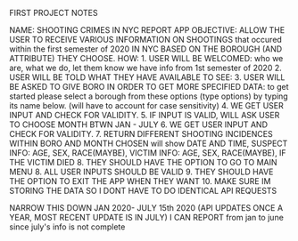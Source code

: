 FIRST PROJECT NOTES

NAME: SHOOTING CRIMES IN NYC REPORT APP
OBJECTIVE: ALLOW THE USER TO RECEIVE VARIOUS INFORMATION ON SHOOTINGS that occured within the first semester of 2020 IN NYC BASED ON THE BOROUGH (AND ATTRIBUTE) THEY CHOOSE. 
HOW: 
	1. USER WILL BE WELCOMED: who we are, what we do, let them know we have info from 1st semester of 2020 
	2. USER WILL BE TOLD WHAT THEY HAVE AVAILABLE TO SEE:
	3. USER WILL BE ASKED TO GIVE BORO IN ORDER TO GET MORE SPECIFIED DATA: 
        to get started please select a borough from these options (type options) by typing its name below. (will have to account for case sensitivity)
    4. WE GET USER INPUT AND CHECK FOR VALIDITY. 
	5. IF INPUT IS VALID, WILL ASK USER TO CHOOSE MONTH BTWN JAN - JULY
    6. WE GET USER INPUT AND CHECK FOR VALIDITY.
    7. RETURN DIFFERENT SHOOTING INCIDENCES WITHIN BORO AND MONTH CHOSEN
        will show  DATE AND TIME, SUSPECT INFO: AGE, SEX, RACE(MAYBE), VICTIM INFO: AGE, SEX, RACE(MAYBE), IF THE VICTIM DIED
	8. THEY SHOULD HAVE THE OPTION TO GO TO MAIN MENU
	8. ALL USER INPUTS SHOULD BE VALID
	9. THEY SHOULD HAVE THE OPTION TO EXIT THE APP WHEN THEY WANT
    10. MAKE SURE IM STORING THE DATA SO I DONT HAVE TO DO IDENTICAL API REQUESTS


NARROW THIS DOWN JAN 2020- JULY 15th 2020 (API UPDATES ONCE A YEAR, MOST RECENT UPDATE IS IN JULY) I CAN REPORT from jan to june since july's info is not complete